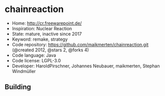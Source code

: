 # chainreaction

- Home: http://cr.freewarepoint.de/
- Inspiration: Nuclear Reaction
- State: mature, inactive since 2017
- Keyword: remake, strategy
- Code repository: https://github.com/maikmerten/chainreaction.git (@created 2012, @stars 2, @forks 4)
- Code language: Java
- Code license: LGPL-3.0
- Developer: HaroldPirschner, Johannes Neubauer, maikmerten, Stephan Windmüller

## Building
